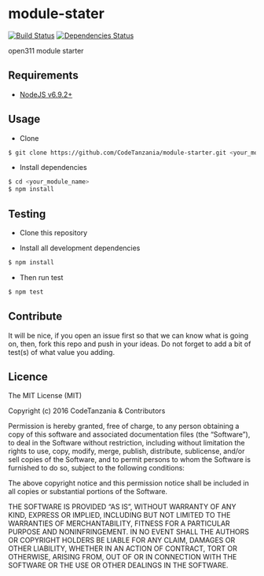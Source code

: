 module-stater
================

[![Build Status](https://travis-ci.org/CodeTanzania/module-starter.svg?branch=master)](https://travis-ci.org/CodeTanzania/module-starter)
[![Dependencies Status](https://david-dm.org/CodeTanzania/module-starter/status.svg?style=flat-square)](https://david-dm.org/CodeTanzania/module-starter)

open311 module starter

## Requirements
- [NodeJS v6.9.2+](https://nodejs.org)

## Usage
- Clone
```sh
$ git clone https://github.com/CodeTanzania/module-starter.git <your_module_name>
``` 

- Install dependencies
```sh
$ cd <your_module_name>
$ npm install
```

## Testing
* Clone this repository

* Install all development dependencies
```sh
$ npm install
```

* Then run test
```sh
$ npm test
```

## Contribute
It will be nice, if you open an issue first so that we can know what is going on, then, fork this repo and push in your ideas. Do not forget to add a bit of test(s) of what value you adding.

## Licence
The MIT License (MIT)

Copyright (c) 2016 CodeTanzania & Contributors

Permission is hereby granted, free of charge, to any person obtaining a copy of this software and associated documentation files (the “Software”), to deal in the Software without restriction, including without limitation the rights to use, copy, modify, merge, publish, distribute, sublicense, and/or sell copies of the Software, and to permit persons to whom the Software is furnished to do so, subject to the following conditions:

The above copyright notice and this permission notice shall be included in all copies or substantial portions of the Software.

THE SOFTWARE IS PROVIDED “AS IS”, WITHOUT WARRANTY OF ANY KIND, EXPRESS OR IMPLIED, INCLUDING BUT NOT LIMITED TO THE WARRANTIES OF MERCHANTABILITY, FITNESS FOR A PARTICULAR PURPOSE AND NONINFRINGEMENT. IN NO EVENT SHALL THE AUTHORS OR COPYRIGHT HOLDERS BE LIABLE FOR ANY CLAIM, DAMAGES OR OTHER LIABILITY, WHETHER IN AN ACTION OF CONTRACT, TORT OR OTHERWISE, ARISING FROM, OUT OF OR IN CONNECTION WITH THE SOFTWARE OR THE USE OR OTHER DEALINGS IN THE SOFTWARE. 